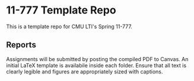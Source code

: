 # 11-777 Template Repo
This is a template repo for CMU LTI's Spring 11-777.

## Reports 
Assignments will be submitted by posting the compiled PDF to Canvas. An initial LaTeX template is availabile inside each folder.  Ensure that all text is clearly legible and figures are appropriately sized with captions.
